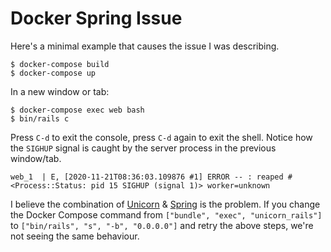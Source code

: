 # Docker Spring Issue

Here's a minimal example that causes the issue I was describing.

```
$ docker-compose build
$ docker-compose up
```

In a new window or tab:

```
$ docker-compose exec web bash
$ bin/rails c
```

Press `C-d` to exit the console, press `C-d` again to exit the shell. Notice
how the `SIGHUP` signal is caught by the server process in the previous
window/tab.

```
web_1  | E, [2020-11-21T08:36:03.109876 #1] ERROR -- : reaped #<Process::Status: pid 15 SIGHUP (signal 1)> worker=unknown
```

I believe the combination of [Unicorn](https://yhbt.net/unicorn/) &
[Spring](https://github.com/rails/spring) is the problem. If you change the
Docker Compose command from `["bundle", "exec", "unicorn_rails"]` to
`["bin/rails", "s", "-b", "0.0.0.0"]` and retry the above steps, we're not
seeing the same behaviour.

